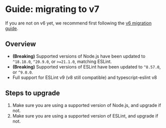 # Guide: migrating to v7

If you are not on v6 yet, we recommend first following the [v6 migration guide](docs/migration-guides/v6.md).

## Overview

- **(Breaking)** Supported versions of Node.js have been updated to `^18.18.0`, `^20.9.0`, or `>=21.1.0`, matching ESLint.
- **(Breaking)** Supported versions of ESLint have been updated to `^8.57.0`, or `^9.0.0`.
- Full support for ESLint v9 (v8 still compatible) and typescript-eslint v8

## Steps to upgrade

1. Make sure you are using a supported version of Node.js, and upgrade if not.
2. Make sure you are using a supported version of ESLint, and upgrade if not.
